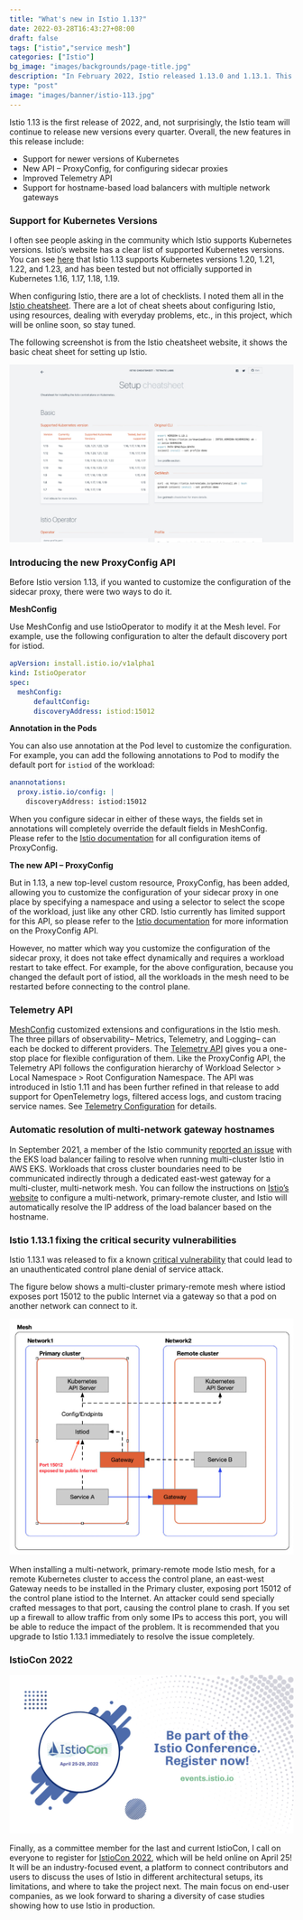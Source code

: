 ```yaml
---
title: "What's new in Istio 1.13?"
date: 2022-03-28T16:43:27+08:00
draft: false
tags: ["istio","service mesh"]
categories: ["Istio"]
bg_image: "images/backgrounds/page-title.jpg"
description: "In February 2022, Istio released 1.13.0 and 1.13.1. This blog will give you an overview of what’s new in these two releases."
type: "post"
image: "images/banner/istio-113.jpg"
---
```


Istio 1.13 is the first release of 2022, and, not surprisingly, the Istio team will continue to release new versions every quarter. Overall, the new features in this release include:

- Support for newer versions of Kubernetes
- New API – ProxyConfig, for configuring sidecar proxies
- Improved Telemetry API
- Support for hostname-based load balancers with multiple network gateways

### Support for Kubernetes Versions

I often see people asking in the community which Istio supports Kubernetes versions. Istio’s website has a clear list of supported Kubernetes versions. You can see [here](https://istio.io/latest/docs/releases/supported-releases/#support-status-of-istio-releases) that Istio 1.13 supports Kubernetes versions 1.20, 1.21, 1.22, and 1.23, and has been tested but not officially supported in Kubernetes 1.16, 1.17, 1.18, 1.19.

When configuring Istio, there are a lot of checklists. I noted them all in the [Istio cheatsheet](https://github.com/tetratelabs/istio-cheatsheet). There are a lot of cheat sheets about configuring Istio, using resources, dealing with everyday problems, etc., in this project, which will be online soon, so stay tuned.

The following screenshot is from the Istio cheatsheet website, it shows the basic cheat sheet for setting up Istio.

![Istio cheatsheet](istio-cheatsheet.jpg)

### Introducing the new ProxyConfig API

Before Istio version 1.13, if you wanted to customize the configuration of the sidecar proxy, there were two ways to do it.

**MeshConfig**

Use MeshConfig and use IstioOperator to modify it at the Mesh level. For example, use the following configuration to alter the default discovery port for istiod.

```yaml
apVersion: install.istio.io/v1alpha1
kind: IstioOperator
spec:
  meshConfig:
	  defaultConfig:
      discoveryAddress: istiod:15012
```

**Annotation in the Pods**

You can also use annotation at the Pod level to customize the configuration. For example, you can add the following annotations to Pod to modify the default port for `istiod` of the workload:

```yaml
anannotations:
  proxy.istio.io/config: |
    discoveryAddress: istiod:15012
```

When you configure sidecar in either of these ways, the fields set in annotations will completely override the default fields in MeshConfig. Please refer to the [Istio documentation](https://istio.io/latest/docs/reference/config/istio.mesh.v1alpha1/#ProxyConfig) for all configuration items of ProxyConfig.

**The new API – ProxyConfig**

But in 1.13, a new top-level custom resource, ProxyConfig, has been added, allowing you to customize the configuration of your sidecar proxy in one place by specifying a namespace and using a selector to select the scope of the workload, just like any other CRD. Istio currently has limited support for this API, so please refer to the [Istio documentation](https://istio.io/latest/docs/reference/config/networking/proxy-config/) for more information on the ProxyConfig API.

However, no matter which way you customize the configuration of the sidecar proxy, it does not take effect dynamically and requires a workload restart to take effect. For example, for the above configuration, because you changed the default port of istiod, all the workloads in the mesh need to be restarted before connecting to the control plane.

### Telemetry API

[MeshConfig](https://istio.io/latest/docs/reference/config/istio.mesh.v1alpha1/#MeshConfig-ExtensionProvider) customized extensions and configurations in the Istio mesh. The three pillars of observability– Metrics, Telemetry, and Logging– can each be docked to different providers. The [Telemetry API](https://istio.io/latest/docs/tasks/observability/telemetry/) gives you a one-stop place for flexible configuration of them. Like the ProxyConfig API, the Telemetry API follows the configuration hierarchy of Workload Selector > Local Namespace > Root Configuration Namespace. The API was introduced in Istio 1.11 and has been further refined in that release to add support for OpenTelemetry logs, filtered access logs, and custom tracing service names. See [Telemetry Configuration](https://istio.io/latest/docs/reference/config/telemetry/) for details.

### Automatic resolution of multi-network gateway hostnames

In September 2021, a member of the Istio community [reported an issue](https://szabo.jp/2021/09/22/multicluster-istio-on-eks/) with the EKS load balancer failing to resolve when running multi-cluster Istio in AWS EKS. Workloads that cross cluster boundaries need to be communicated indirectly through a dedicated east-west gateway for a multi-cluster, multi-network mesh. You can follow the instructions on [Istio’s website](https://istio.io/latest/docs/setup/install/multicluster/multi-primary_multi-network/) to configure a multi-network, primary-remote cluster, and Istio will automatically resolve the IP address of the load balancer based on the hostname.

### Istio 1.13.1 fixing the critical security vulnerabilities

Istio 1.13.1 was released to fix a known [critical vulnerability](https://cve.mitre.org/cgi-bin/cvekey.cgi?keyword=CVE-2022-23635) that could lead to an unauthenticated control plane denial of service attack.

The figure below shows a multi-cluster primary-remote mesh where istiod exposes port 15012 to the public Internet via a gateway so that a pod on another network can connect to it.

![Multi-network Mesh](multi-network-mesh.jpg)

When installing a multi-network, primary-remote mode Istio mesh, for a remote Kubernetes cluster to access the control plane, an east-west Gateway needs to be installed in the Primary cluster, exposing port 15012 of the control plane istiod to the Internet. An attacker could send specially crafted messages to that port, causing the control plane to crash. If you set up a firewall to allow traffic from only some IPs to access this port, you will be able to reduce the impact of the problem. It is recommended that you upgrade to Istio 1.13.1 immediately to resolve the issue completely.

### IstioCon 2022

![IstioCon 2022](istiocon-2022.jpg)

Finally, as a committee member for the last and current IstioCon, I call on everyone to register for [IstioCon 2022](https://events.istio.io/istiocon-2022/), which will be held online on April 25! It will be an industry-focused event, a platform to connect contributors and users to discuss the uses of Istio in different architectural setups, its limitations, and where to take the project next. The main focus on end-user companies, as we look forward to sharing a diversity of case studies showing how to use Istio in production.
